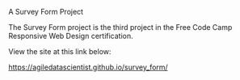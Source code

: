 A Survey Form Project

The Survey Form project is the third project in the Free Code Camp Responsive Web Design certification.

View the site at this link below:

https://agiledatascientist.github.io/survey_form/
